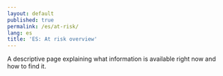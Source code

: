 ```yaml
---
layout: default
published: true
permalink: /es/at-risk/
lang: es
title: 'ES: At risk overview'
---
```


A descriptive page explaining what information is available right now and how to find it.
